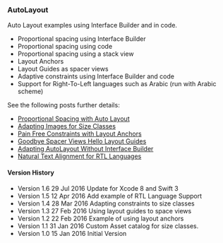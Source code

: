 ### AutoLayout

Auto Layout examples using Interface Builder and in code.

+ Proportional spacing using Interface Builder
+ Proportional spacing using code
+ Proportional spacing using a stack view
+ Layout Anchors
+ Layout Guides as spacer views
+ Adaptive constraints using Interface Builder and code
+ Support for Right-To-Left languages such as Arabic (run with Arabic scheme)

See the following posts further details:

+ [Proportional Spacing with Auto Layout](https://useyourloaf.com/blog/proportional-spacing-with-auto-layout/)
+ [Adapting Images for Size Classes](https://useyourloaf.com/blog/adapting-images-for-size-classes/)
+ [Pain Free Constraints with Layout Anchors](https://useyourloaf.com/blog/pain-free-constraints-with-layout-anchors/)
+ [Goodbye Spacer Views Hello Layout Guides](https://useyourloaf.com/blog/goodbye-spacer-views-hello-layout-guides/)
+ [Adapting AutoLayout Without Interface Builder](https://useyourloaf.com/blog/adapting-auto-layout-without-interface-builder/)
+ [Natural Text Alignment for RTL Languages](https://useyourloaf.com/blog/natural-text-alignment-for-rtl-languages/)

#### Version History

+ Version 1.6  29 Jul 2016    Update for Xcode 8 and Swift 3
+ Version 1.5  12 Apr 2016    Add example of RTL Language Support
+ Version 1.4  28 Mar 2016    Adapting constraints to size classes
+ Version 1.3  27 Feb 2016    Using layout guides to space views
+ Version 1.2  22 Feb 2016    Example of using layout anchors
+ Version 1.1  31 Jan 2016    Custom Asset catalog for size classes.
+ Version 1.0  15 Jan 2016    Initial Version
